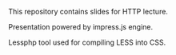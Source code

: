 This repository contains slides for HTTP lecture.

Presentation powered by impress.js engine.

Lessphp tool used for compiling LESS into CSS.